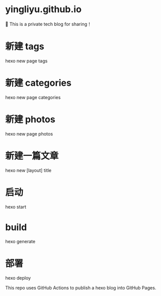 # yingliyu.github.io

:tada: This is a private tech blog for sharing！

# 新建 tags

hexo new page tags

# 新建 categories

hexo new page categories

# 新建 photos

hexo new page photos

# 新建一篇文章

hexo new [layout] title

# 启动

hexo start

# build

hexo generate

# 部署

hexo deploy

This repo uses GitHub Actions to publish a hexo blog into GitHub Pages.
